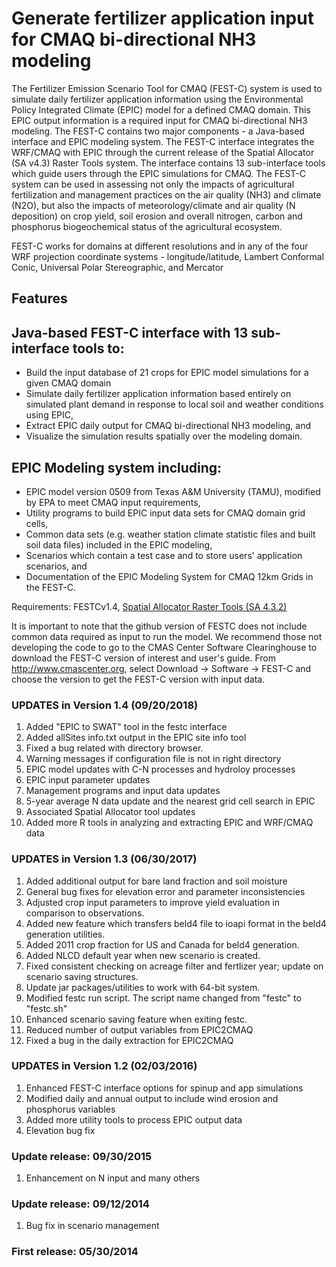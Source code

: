 # Generate fertilizer application input for CMAQ bi-directional NH3 modeling

The Fertilizer Emission Scenario Tool for CMAQ (FEST-C) system is used to simulate daily fertilizer application information using the Environmental Policy Integrated Climate (EPIC) model for a defined CMAQ domain. This EPIC output information is a required input for CMAQ bi-directional NH3 modeling. The FEST-C contains two major components - a Java-based interface and EPIC modeling system. The FEST-C interface integrates the WRF/CMAQ with EPIC through the current release of the Spatial Allocator (SA v4.3) Raster Tools system. The interface contains 13 sub-interface tools which guide users through the EPIC simulations for CMAQ. The FEST-C system can be used in assessing not only the impacts of agricultural fertilization and management practices on the air quality (NH3) and climate (N2O), but also the impacts of meteorology/climate and air quality (N deposition) on crop yield, soil erosion and overall nitrogen, carbon and phosphorus biogeochemical status of the agricultural ecosystem. 

FEST-C works for domains at different resolutions and in any of the four WRF projection coordinate systems - longitude/latitude, Lambert Conformal Conic, Universal Polar Stereographic, and Mercator

## Features

## Java-based FEST-C interface with 13 sub-interface tools to:

-	Build the input database of 21 crops for EPIC model simulations for a given CMAQ domain
-	Simulate daily fertilizer application information based entirely on simulated plant demand in response to local soil and weather conditions using EPIC,
-	Extract EPIC daily output for CMAQ bi-directional NH3 modeling, and
-	Visualize the simulation results spatially over the modeling domain.

## EPIC Modeling system including:

-	EPIC model version 0509 from Texas A&M University (TAMU), modified by EPA to meet CMAQ input requirements, 
-	Utility programs to build EPIC input data sets for CMAQ domain grid cells,
-	Common data sets (e.g. weather station climate statistic files and built soil data files) included in the 
EPIC modeling,
-	Scenarios which contain a test case and to store users\' application scenarios, and
-	Documentation of the EPIC Modeling System for CMAQ 12km Grids in the FEST-C.

Requirements: FESTCv1.4, [Spatial Allocator Raster Tools (SA 4.3.2)](https://github.com/CMASCenter/Spatial-Allocator)  

It is important to note that the github version of FESTC does not include common data required as input to run the model.  We recommend those not developing the code to go to the CMAS Center Software Clearinghouse to download the FEST-C version of interest and user's guide.  From http://www.cmascenter.org, select Download -> Software -> FEST-C and choose the version to get the FEST-C version with input data.

### UPDATES in Version 1.4 (09/20/2018)
1. Added "EPIC to SWAT" tool in the festc interface
2. Added allSites info.txt output in the EPIC site info tool
3. Fixed a bug related with directory browser.
4. Warning messages if configuration file is not in right directory
5. EPIC model updates with C-N processes and hydroloy processes
6. EPIC input parameter updates
7. Management programs and input data updates
8. 5-year average N data update and the nearest grid cell search in EPIC
9. Associated Spatial Allocator tool updates
10. Added more R tools in analyzing and extracting EPIC and WRF/CMAQ data


### UPDATES in Version 1.3 (06/30/2017)

1. Added additional output for bare land fraction and soil moisture
2. General bug fixes for elevation error and parameter inconsistencies
3. Adjusted crop input parameters to improve yield evaluation in comparison to observations.
4. Added new feature which transfers beld4 file to ioapi format in the beld4 generation utilities.
5. Added 2011 crop fraction for US and Canada for beld4 generation.
6. Added NLCD default year when new scenario is created.
7. Fixed consistent checking on acreage filter and fertlizer year; update on scenario saving structures.
8. Update jar packages/utilities to work with 64-bit system.
9. Modified festc run script.  The script name changed from "festc" to "festc.sh"
10. Enhanced scenario saving feature when exiting festc.
11. Reduced number of output variables from EPIC2CMAQ
12. Fixed a bug in the daily extraction for EPIC2CMAQ

### UPDATES in Version 1.2  (02/03/2016)

1. Enhanced FEST-C interface options for spinup and app simulations
2. Modified daily and annual output to include wind erosion and phosphorus variables
3. Added more utility tools to process EPIC output data
4. Elevation bug fix



### Update release: 09/30/2015

1. Enhancement on N input and many others

### Update release: 09/12/2014  

1. Bug fix in scenario management

### First release:  05/30/2014
